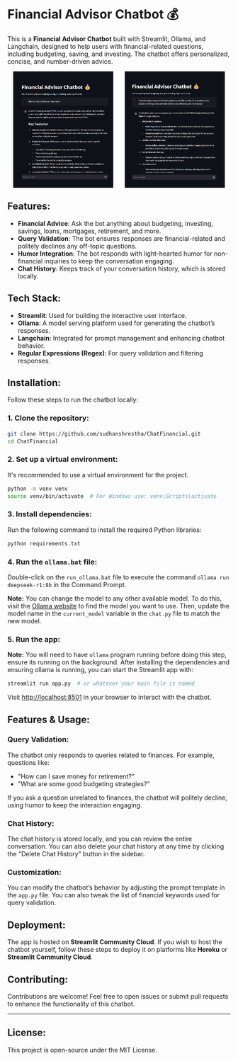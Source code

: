 
# Financial Advisor Chatbot 💰

This is a **Financial Advisor Chatbot** built with Streamlit, Ollama, and Langchain, designed to help users with financial-related questions, including budgeting, saving, and investing. The chatbot offers personalized, concise, and number-driven advice.

<div style="display: flex; justify-content: space-around;">
  <img src="res/1.png" alt="Ollama Output 1" width="45%" />
  <img src="res/2.png" alt="Ollama Output 2" width="45%" />
</div>

## Features:
- **Financial Advice**: Ask the bot anything about budgeting, investing, savings, loans, mortgages, retirement, and more.
- **Query Validation**: The bot ensures responses are financial-related and politely declines any off-topic questions.
- **Humor Integration**: The bot responds with light-hearted humor for non-financial inquiries to keep the conversation engaging.
- **Chat History**: Keeps track of your conversation history, which is stored locally.

## Tech Stack:
- **Streamlit**: Used for building the interactive user interface.
- **Ollama**: A model serving platform used for generating the chatbot’s responses.
- **Langchain**: Integrated for prompt management and enhancing chatbot behavior.
- **Regular Expressions (Regex)**: For query validation and filtering responses.

## Installation:
Follow these steps to run the chatbot locally:

### 1. Clone the repository:
```bash
git clone https://github.com/sudhanshrestha/ChatFinancial.git
cd ChatFinancial
```

### 2. Set up a virtual environment:
It's recommended to use a virtual environment for the project.
```bash
python -m venv venv
source venv/bin/activate  # For Windows use: venv\Scripts\activate
```

### 3. Install dependencies:
Run the following command to install the required Python libraries:
```bash
python requirements.txt
```
### 4. Run the `ollama.bat` file:
Double-click on the `run_ollama.bat` file to execute the command `ollama run deepseek-r1:8b` in the Command Prompt.

**Note:** You can change the model to any other available model. To do this, visit the [Ollama website](https://ollama.com/search) to find the model you want to use. Then, update the model name in the `current_model` variable in the `chat.py` file to match the new model.


### 5. Run the app:
**Note:** You will need to have `ollama` program running before doing this step, ensure its running on the background.
After installing the dependencies and ensuring ollama is running, you can start the Streamlit app with:
```bash
streamlit run app.py  # or whatever your main file is named
```

Visit [http://localhost:8501](http://localhost:8501) in your browser to interact with the chatbot.

## Features & Usage:

### Query Validation:
The chatbot only responds to queries related to finances. For example, questions like:
- "How can I save money for retirement?"
- "What are some good budgeting strategies?"

If you ask a question unrelated to finances, the chatbot will politely decline, using humor to keep the interaction engaging.

### Chat History:
The chat history is stored locally, and you can review the entire conversation. You can also delete your chat history at any time by clicking the "Delete Chat History" button in the sidebar.

### Customization:
You can modify the chatbot’s behavior by adjusting the prompt template in the `app.py` file. You can also tweak the list of financial keywords used for query validation.

## Deployment:
The app is hosted on **Streamlit Community Cloud**. If you wish to host the chatbot yourself, follow these steps to deploy it on platforms like **Heroku** or **Streamlit Community Cloud**.

## Contributing:
Contributions are welcome! Feel free to open issues or submit pull requests to enhance the functionality of this chatbot.

---
## License:
This project is open-source under the MIT License.
